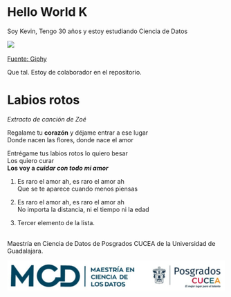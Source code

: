 # Hello World K

Soy Kevin, Tengo 30 años y estoy estudiando Ciencia de Datos

![](https://media.giphy.com/media/12i0cGfbzdEnlf5TeO/giphy.gif)

[Fuente: Giphy](https://giphy.com/gifs/working-slennnderr-in-12i0cGfbzdEnlf5TeO)

Que tal. Estoy de colaborador en  el repositorio.

# Labios rotos
_Extracto de canción de Zoé_

Regalame tu **corazón** y déjame entrar a ese lugar <br>
Donde nacen las flores, donde nace el amor

Entrégame tus labios rotos lo quiero besar <br>
Los quiero curar<br>
**Los voy a _cuidar con todo mi amor_**

1. Es raro el amor ah, es raro el amor ah <br>
Que se te aparece cuando menos piensas

2. Es raro el amor ah, es raro el amor ah <br>
No importa la distancia, ni el tiempo ni la edad

3. Tercer elemento de la lista.



<br>
Maestría en Ciencia de Datos de Posgrados CUCEA de la Universidad de Guadalajara.  

![](https://raw.githubusercontent.com/vcuspinera/UDG_MCD_Project_Dev_I/main/actividades/img/MCD_logo.png)
